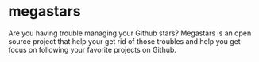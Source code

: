 # megastars
Are you having trouble managing your Github stars? Megastars is an open source project that help your get rid of those troubles and help you get focus on following your favorite projects on Github.
